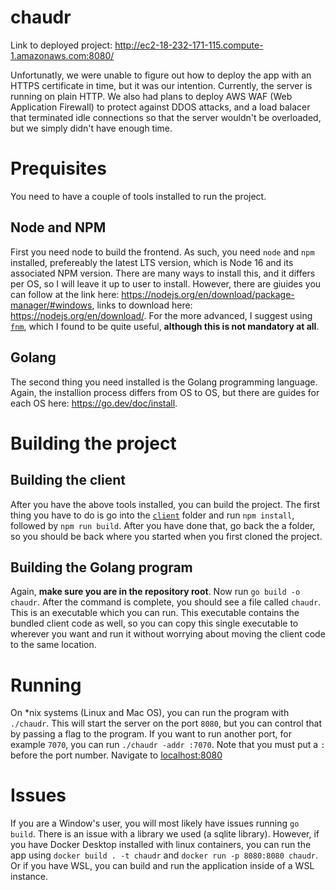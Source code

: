 # chaudr

Link to deployed project: http://ec2-18-232-171-115.compute-1.amazonaws.com:8080/

Unfortunatly, we were unable to figure out how to deploy the app with an HTTPS certificate in time, but it was our intention. Currently, the server is running on plain HTTP. We also had plans to deploy AWS WAF (Web Application Firewall) to protect against DDOS attacks, and a load balacer that terminated idle connections so that the server wouldn't be overloaded, but we simply didn't have enough time.

# Prequisites

You need to have a couple of tools installed to run the project.

## Node and NPM

First you need node to build the frontend. As such, you need `node` and `npm` installed, prefereably the latest LTS version, which is Node 16 and its associated NPM version. There are many ways to install this, and it differs per OS, so I will leave it up to user to install. However, there are giuides you can follow at the link here: https://nodejs.org/en/download/package-manager/#windows, links to download here: https://nodejs.org/en/download/. For the more advanced, I suggest using [`fnm`](https://github.com/Schniz/fnm), which I found to be quite useful, **although this is not mandatory at all**.

## Golang

The second thing you need installed is the Golang programming language. Again, the installion process differs from OS to OS, but there are guides for each OS here: https://go.dev/doc/install.

# Building the project

## Building the client

After you have the above tools installed, you can build the project. The first thing you have to do is go into the [`client`](https://github.com/Velocityofpie/chaudr/tree/main/client) folder and run `npm install`, followed by `npm run build`. After you have done that, go back the a folder, so you should be back where you started when you first cloned the project.

## Building the Golang program

Again, **make sure you are in the repository root**. Now run `go build -o chaudr`. After the command is complete, you should see a file called `chaudr`. This is an executable which you can run. This executable contains the bundled client code as well, so you can copy this single executable to wherever you want and run it without worrying about moving the client code to the same location.

# Running

On \*nix systems (Linux and Mac OS), you can run the program with `./chaudr`. This will start the server on the port `8080`, but you can control that by passing a flag to the program. If you want to run another port, for example `7070`, you can run `./chaudr -addr :7070`. Note that you must put a `:` before the port number. Navigate to [localhost:8080](http://localhost:8080)

# Issues

If you are a Window's user, you will most likely have issues running `go build`. There is an issue with a library we used (a sqlite library). However, if you have Docker Desktop installed with linux containers, you can run the app using `docker build . -t chaudr` and `docker run -p 8080:8080 chaudr`. Or if you have WSL, you can build and run the application inside of a WSL instance.
